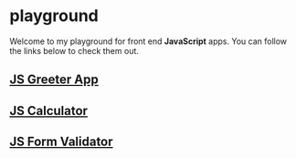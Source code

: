 # playground

Welcome to my playground for front end **JavaScript** apps.
You can follow the links below to check them out.

## [JS Greeter App](https://devlana.github.io/playground/js-greeter-app/)

## [JS Calculator](https://devlana.github.io/playground/js-calculator)

## [JS Form Validator](https://dvelana.github.io/playground/js-form-validator)
